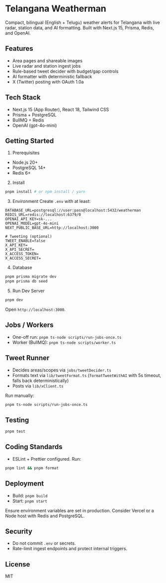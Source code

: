 # Telangana Weatherman

Compact, bilingual (English + Telugu) weather alerts for Telangana with live radar, station data, and AI formatting. Built with Next.js 15, Prisma, Redis, and OpenAI.

## Features
- Area pages and shareable images
- Live radar and station ingest jobs
- Rule-based tweet decider with budget/gap controls
- AI formatter with deterministic fallback
- X (Twitter) posting with OAuth 1.0a

## Tech Stack
- Next.js 15 (App Router), React 18, Tailwind CSS
- Prisma + PostgreSQL
- BullMQ + Redis
- OpenAI (gpt-4o-mini)

## Getting Started

1) Prerequisites
- Node.js 20+
- PostgreSQL 14+
- Redis 6+

2) Install
```bash
pnpm install # or npm install / yarn
```

3) Environment
Create `.env` with at least:
```env
DATABASE_URL=postgresql://user:pass@localhost:5432/weatherman
REDIS_URL=redis://localhost:6379/0
OPENAI_API_KEY=sk-...
OPENAI_MODEL=gpt-4o-mini
NEXT_PUBLIC_BASE_URL=http://localhost:3000

# Tweeting (optional)
TWEET_ENABLE=false
X_API_KEY=
X_API_SECRET=
X_ACCESS_TOKEN=
X_ACCESS_SECRET=
```

4) Database
```bash
pnpm prisma migrate dev
pnpm prisma db seed
```

5) Run Dev Server
```bash
pnpm dev
```

Open `http://localhost:3000`.

## Jobs / Workers
- One-off run: `pnpm ts-node scripts/run-jobs-once.ts`
- Worker (BullMQ): `pnpm ts-node scripts/worker.ts`

## Tweet Runner
- Decides areas/scopes via `jobs/tweetDecider.ts`
- Formats text via `lib/tweetFormat.ts` (`formatTweetWithAI` with 5s timeout, falls back deterministically)
- Posts via `lib/xClient.ts`

Run manually:
```bash
pnpm ts-node scripts/run-jobs-once.ts
```

## Testing
```bash
pnpm test
```

## Coding Standards
- ESLint + Prettier configured. Run:
```bash
pnpm lint && pnpm format
```

## Deployment
- Build: `pnpm build`
- Start: `pnpm start`

Ensure environment variables are set in production. Consider Vercel or a Node host with Redis and PostgreSQL.

## Security
- Do not commit `.env` or secrets.
- Rate-limit ingest endpoints and protect internal triggers.

## License
MIT


